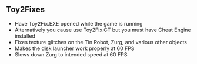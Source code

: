 ## Toy2Fixes

- Have Toy2Fix.EXE opened while the game is running
- Alternatively you cause use Toy2Fix.CT but you must have Cheat Engine installed
- Fixes texture glitches on the Tin Robot, Zurg, and various other objects
- Makes the disk launcher work properly at 60 FPS
- Slows down Zurg to intended speed at 60 FPS
